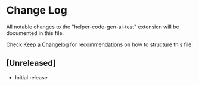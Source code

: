 # Change Log

All notable changes to the "helper-code-gen-ai-test" extension will be documented in this file.

Check [Keep a Changelog](http://keepachangelog.com/) for recommendations on how to structure this file.

## [Unreleased]

- Initial release